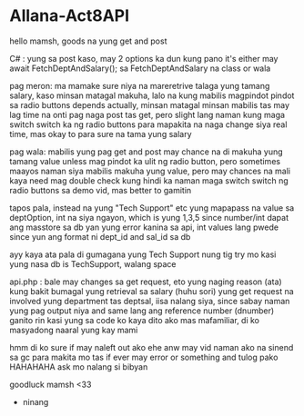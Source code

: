 # Allana-Act8API

hello mamsh, goods na yung get and post

C# :
yung sa post kaso, may 2 options ka dun kung pano
it's either may await FetchDeptAndSalary(); sa FetchDeptAndSalary na class or wala 

pag meron: 
ma mamake sure niya na mareretrive talaga yung tamang salary, kaso minsan matagal makuha, lalo na kung mabilis magpindot pindot sa radio buttons
depends actually, minsan matagal minsan mabilis
tas may lag time na onti pag naga post tas get, pero slight lang naman
kung maga switch switch ka ng radio buttons para mapakita na naga change siya real time, mas okay to para sure na tama yung salary 

pag wala:
mabilis yung pag get and post
may chance na di makuha yung tamang value unless mag pindot ka ulit ng radio button, pero sometimes maayos naman siya
mabilis makuha yung value, pero may chances na mali kaya need mag double check
kung hindi ka naman maga switch switch ng radio buttons sa demo vid, mas better to gamitin

tapos pala, instead na yung "Tech Support" etc yung mapapass na value sa deptOption, int na siya ngayon, which is yung 1,3,5
since number/int dapat ang masstore sa db
yan yung error kanina sa api, int values lang pwede since yun ang format ni dept_id and sal_id sa db

ayy kaya ata pala di gumagana yung Tech Support nung tig try mo kasi yung nasa db is TechSupport, walang space

api.php : 
bale may changes sa get request, eto yung naging reason (ata) kung bakit bumagal yung retrieval sa salary (huhu sori)
yung get request na involved yung department tas deptsal, iisa nalang siya, since sabay naman yung pag output niya and same lang ang reference number (dnumber)
ganito rin kasi yung sa code ko kaya dito ako mas mafamiliar, di ko masyadong naaral yung kay mami

hmm di ko sure if may naleft out ako ehe anw may vid naman ako na sinend sa gc para makita mo
tas if ever may error or something and tulog pako HAHAHAHA ask mo nalang si bibyan

goodluck mamsh <33 
- ninang
